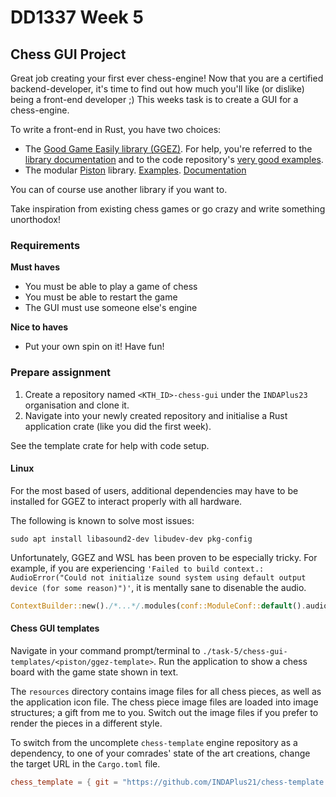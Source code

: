 # DD1337 Week 5

## Chess GUI Project

Great job creating your first ever chess-engine! Now that you are a certified backend-developer, it's time to find out how much you'll like (or dislike) being a front-end developer ;) This weeks task is to create a GUI for a chess-engine.

To write a front-end in Rust, you have two choices:
* The [Good Game Easily library (GGEZ)](https://ggez.rs/). For help, you're referred to the [library documentation](https://docs.rs/ggez/0.6.1/ggez/) and to the code repository's [very good examples](https://github.com/ggez/ggez/tree/master/examples).
* The modular [Piston](https://www.piston.rs/) library. [Examples](https://github.com/PistonDevelopers/piston-examples/tree/master/examples). [Documentation](https://docs.rs/piston/0.53.1/piston/)
  
You can of course use another library if you want to.

Take inspiration from existing chess games or go crazy and write something unorthodox!

### Requirements
**Must haves**
* You must be able to play a game of chess
* You must be able to restart the game
* The GUI must use someone else's engine

**Nice to haves**
* Put your own spin on it! Have fun! 

### Prepare assignment

1) Create a repository named `<KTH_ID>-chess-gui` under the `INDAPlus23` organisation and clone it.
2) Navigate into your newly created repository and initialise a Rust application crate (like you did the first week).

See the template crate for help with code setup.

#### Linux

For the most based of users, additional dependencies may have to be installed for GGEZ to interact properly with all hardware.

The following is known to solve most issues:
```
sudo apt install libasound2-dev libudev-dev pkg-config
```

Unfortunately, GGEZ and WSL has been proven to be especially tricky. For example, if you are experiencing `'Failed to build context.: AudioError("Could not initialize sound system using default output device (for some reason)")'`, it is mentally sane to disenable the audio.
```rust
ContextBuilder::new()./*...*/.modules(conf::ModuleConf::default().audio(false));
```

#### Chess GUI templates

Navigate in your command prompt/terminal to `./task-5/chess-gui-templates/<piston/ggez-template>`. Run the application to show a chess board with the game state shown in text. 

The `resources` directory contains image files for all chess pieces, as well as the application icon file. The chess piece image files are loaded into image structures; a gift from me to you. Switch out the image files if you prefer to render the pieces in a different style. 

To switch from the uncomplete `chess-template` engine repository as a dependency, to one of your comrades' state of the art creations, change the target URL in the `Cargo.toml` file.
```toml
chess_template = { git = "https://github.com/INDAPlus21/chess-template.git" }
```


